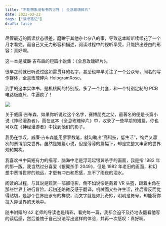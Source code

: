```yaml
---
title: "不能想象没有书的世界 | 全息玫瑰碎片"
date: 2022-03-22
tags: ["读书笔记"]
draft: false
---
```


尽管最近的阅读状态很差，磨蹭于其他杂七杂八的事，导致这本断断续续花了一个月才看完。而自己又无力形容和描述，阅读过程中的视听享受，只能挤出苍白的形容：真好啊。

这一本是威廉·吉布森的短篇小说集：《全息玫瑰碎片》。

很早之前就已听说过这如雷贯耳的名字，甚至也早早关注了一个公众号，同名的写作群体，全息玫瑰碎片 HologramRose。

到手的这本实体书，是机核网的特别版，多了一个封套，和一个特别定制的 PCB 电路板直尺，牛逼疯了！

![](https://img.gejiba.com/images/880ac7c6ce73c051bb297d82c5884780.jpg)

关于威廉·吉布森，如果你听说过这个名字，赛博朋克之父，最著名的便是长篇小说《神经漫游者》，而在这本《全息玫瑰碎片》中，收录了一些早期的短篇，你也可以在《神经漫游者》中找到他们的影子。

我仍在惊叹，威廉·吉布森能用寥寥数笔，就勾勒出“高科技，低生活”，绚烂又凛冽的赛博朋克世界。虽然是短篇小说，但是薄薄的篇幅下，却是完整又丰富的世界观和架构。

我喜欢书中简短有力的描写，脑海中老是浮现起银翼杀手的画面，我是指 1982 年的那一版。我当然过分喜爱《银翼杀手 2049》，但是 1982 年老旧的画面，和幻想中赛博世界的疏远，才更有冲击和质感，忘不了雨夜的泪水。

阅读的过程，与其说是观赏一部部电影，倒不如说像是戴着 VR 头盔，跟着主角在那些世界上进行冒险。起初还略微反感于翻译，机械而又些许生涩，往后看反而觉得贴切，是那个世界应该有的样貌，而文字就是如此奇妙，明明是符号，却能将你拉入异世界的天地中。

随书附赠的 42 老师的导读也是精彩，看完每一篇，我都会迫不及待地去翻看他写的读后感，然后羞愧于自己没法写出这样的体验，并再一次感叹：真好啊。
